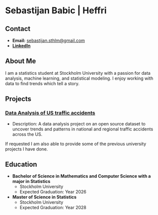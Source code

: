# Sebastijan Babic | Heffri
## Contact

- **Email:** sebastijan.sthlm@gmail.com
- **[LinkedIn](https://www.linkedin.com/in/sebastijanbabic/)**


## About Me

I am a statistics student at Stockholm University with a passion for data analysis, machine learning, and statistical modeling. I enjoy working with data to find trends which tell a story. 

## Projects

### [Data Analysis of US traffic accidents](https://github.com/MrHEFF/su-mt4007/tree/main/PROJECT)

- Description: A data analysis project on an open source dataset to uncover trends and patterns in national and regional traffic accidents across the US.

If requested I am also able to provide some of the previous university projects I have done. 

## Education

- **Bachelor of Science in Mathematics and Computer Science with a major in Statistics**
  - Stockholm University
  - Expected Graduation: Year 2026
- **Master of Science in Statistics**
  - Stockholm University
  - Expected Graduation: Year 2028
